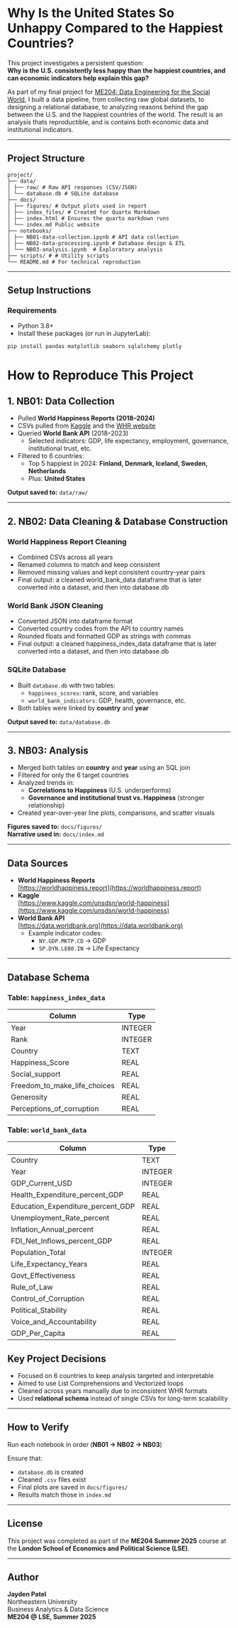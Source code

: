 # Why Is the United States So Unhappy Compared to the Happiest Countries?

This project investigates a persistent question:  
**Why is the U.S. consistently less happy than the happiest countries, and can economic indicators help explain this gap?**

As part of my final project for [ME204: Data Engineering for the Social World](https://lse-dsi.github.io/ME204/2025/), I built a data pipeline, from collecting raw global datasets, to designing a relational database, to analyzing reasons behind the gap between the U.S. and the happiest countries of the world. The result is an analysis thats reproductible, and is contains both economic data and institutional indicators.

---

## Project Structure
```
project/
├── data/
│ ├── raw/ # Raw API responses (CSV/JSON)
│ └── database.db # SQLite database
├── docs/
│ ├── figures/ # Output plots used in report
│ ├── index_files/ # Created for Quarto Markdown
│ ├── index.html # Ensures the quarto markdown runs
│ └── index.md Public website
├── notebooks/
│ ├── NB01-data-collection.ipynb # API data collection
│ ├── NB02-data-processing.ipynb # Database design & ETL
│ └── NB03-analysis.ipynb  # Exploratory analysis
├── scripts/ # # Utility scripts
└── README.md # For technical reproduction
```
---
## Setup Instructions
### Requirements

- Python 3.8+
- Install these packages (or run in JupyterLab):
```bash
pip install pandas matplotlib seaborn sqlalchemy plotly
```

# How to Reproduce This Project

## 1. NB01: Data Collection
- Pulled **World Happiness Reports (2018–2024)**  
- CSVs pulled from [Kaggle](https://www.kaggle.com/unsdsn/world-happiness) and the [WHR website](https://worldhappiness.report)  
- Queried **World Bank API** (2018–2023)  
  - Selected indicators: GDP, life expectancy, employment, governance, institutional trust, etc.  
- Filtered to 6 countries:  
  - Top 5 happiest in 2024: **Finland, Denmark, Iceland, Sweden, Netherlands**  
  - Plus: **United States**  

**Output saved to:** `data/raw/`

---

## 2. NB02: Data Cleaning & Database Construction

### World Happiness Report Cleaning
- Combined CSVs across all years  
- Renamed columns to match and keep consistent 
- Removed missing values and kept consistent country-year pairs  
- Final output: a cleaned world_bank_data dataframe that is later converted into a dataset, and then into database.db

### World Bank JSON Cleaning
- Converted JSON into dataframe format  
- Converted country codes from the API to country names 
- Rounded floats and formatted GDP as strings with commas  
- Final output: a cleaned happiness_index_data dataframe that is later converted into a dataset, and then into database.db

### SQLite Database
- Built `database.db` with two tables:  
  - `happiness_scores`: rank, score, and variables  
  - `world_bank_indicators`: GDP, health, governance, etc.  
- Both tables were linked by **country** and **year**

**Output saved to:** `data/database.db`

---

## 3. NB03: Analysis
- Merged both tables on **country** and **year**  using an SQL join
- Filtered for only the 6 target countries  
- Analyzed trends in:
  - **Correlations to Happiness** (U.S. underperforms)
  - **Governance and institutional trust vs. Happiness** (stronger relationship)
- Created year-over-year line plots, comparisons, and scatter visuals

**Figures saved to:** `docs/figures/`  
**Narrative used in:** `docs/index.md`

---

## Data Sources
- **World Happiness Reports**  
  [https://worldhappiness.report](https://worldhappiness.report)
- **Kaggle**  
  [https://www.kaggle.com/unsdsn/world-happiness](https://www.kaggle.com/unsdsn/world-happiness)
- **World Bank API**  
  [https://data.worldbank.org](https://data.worldbank.org)  
  - Example indicator codes:  
    - `NY.GDP.MKTP.CD` → GDP  
    - `SP.DYN.LE00.IN` → Life Expectancy

---

## Database Schema

### Table: `happiness_index_data`

| Column                          | Type    |
|----------------------------------|---------|
| Year                            | INTEGER |
| Rank                            | INTEGER |
| Country                         | TEXT    |
| Happiness_Score                 | REAL    |
| Social_support                  | REAL    |
| Freedom_to_make_life_choices   | REAL    |
| Generosity                     | REAL    |
| Perceptions_of_corruption      | REAL    |

### Table: `world_bank_data`

| Column                             | Type    |
|-------------------------------------|---------|
| Country                             | TEXT    |
| Year                                | INTEGER |
| GDP_Current_USD                     | INTEGER |
| Health_Expenditure_percent_GDP      | REAL    |
| Education_Expenditure_percent_GDP   | REAL    |
| Unemployment_Rate_percent           | REAL    |
| Inflation_Annual_percent            | REAL    |
| FDI_Net_Inflows_percent_GDP         | REAL    |
| Population_Total                    | INTEGER |
| Life_Expectancy_Years               | REAL    |
| Govt_Effectiveness                  | REAL    |
| Rule_of_Law                         | REAL    |
| Control_of_Corruption               | REAL    |
| Political_Stability                 | REAL    |
| Voice_and_Accountability            | REAL    |
| GDP_Per_Capita                      | REAL    |


## Key Project Decisions
- Focused on 6 countries to keep analysis targeted and interpretable  
- Aimed to use List Comprehensions and Vectorized loops
- Cleaned across years manually due to inconsistent WHR formats  
- Used **relational schema** instead of single CSVs for long-term scalability  

---

## How to Verify
Run each notebook in order (**NB01 -> NB02 -> NB03**)

Ensure that:
- `database.db` is created  
- Cleaned `.csv` files exist  
- Final plots are saved in `docs/figures/`  
- Results match those in `index.md`

---

## License
This project was completed as part of the **ME204 Summer 2025** course at the **London School of Economics and Political Science (LSE)**.  

---

## Author
**Jayden Patel**  
Northeastern University  
Business Analytics & Data Science  
**ME204 @ LSE, Summer 2025**
